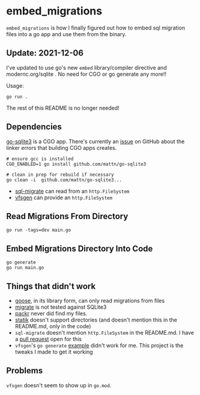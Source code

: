 # embed_migrations

`embed_migrations` is how I finally figured out how to embed sql migration
files into a go app and use them from the binary.

## Update: 2021-12-06

I've updated to use go's new `embed` library/compiler directive and modernc.org/sqlite . No need for CGO or go generate any more!!

Usage:

```
go run .
```

The rest of this README is no longer needed!

## Dependencies

[go-sqlite3](https://github.com/mattn/go-sqlite3) is a CGO app. There's
currently an [issue](https://github.com/golang/go/issues/36025) on GitHub about
the linker errors that building CGO apps creates.

```
# ensure gcc is installed
CGO_ENABLED=1 go install github.com/mattn/go-sqlite3

# clean in prep for rebuild if necessary
go clean -i  github.com/mattn/go-sqlite3...
```

- [sql-migrate](https://github.com/rubenv/sql-migrate/) can read from an `http.FileSystem`
- [vfsgen](https://github.com/shurcooL/vfsgen) can provide an `http.FileSystem`


## Read Migrations From Directory

```
go run -tags=dev main.go
```

## Embed Migrations Directory Into Code

```
go generate
go run main.go
```

## Things that didn't work

- [goose](https://github.com/pressly/goose), in its library form, can only read migrations from files
- [migrate](https://github.com/golang-migrate/migrate) is not tested against SQLite3
- [packr](https://github.com/gobuffalo/packr/tree/master/v2) never did find my files.
- [statik](https://github.com/rakyll/statik) doesn't support directories (and doesn't mention this in the README.md, only in the code)
- `sql-migrate` doesn't mention `http.FileSystem` in the README.md. I have a [pull request](https://github.com/rubenv/sql-migrate/pull/162) open for this
- `vfsgen`'s `go generate` [example](https://github.com/shurcooL/vfsgen#go-generate-usage) didn't work for me. This project is the tweaks I made to get it working

## Problems

`vfsgen` doesn't seem to show up in `go.mod`.
